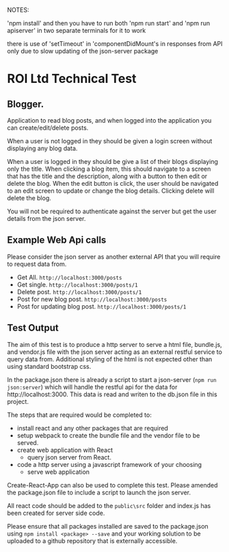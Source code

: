 NOTES:

'npm install' and then you have to run both 'npm run start' and 'npm run apiserver' 
in two separate terminals for it to work

there is use of 'setTimeout' in 'componentDidMount's in responses from API only due to slow updating 
of the json-server package 




# ROI Ltd Technical Test

## Blogger.

Application to read blog posts, and when logged into the application you can create/edit/delete posts.

When a user is not logged in they should be given a login screen without displaying any blog data.

When a user is logged in they should be give a list of their blogs displaying only the title. When clicking a blog item, this should navigate to a screen that has the title and the description, along with a button to then edit or delete the blog. When the edit button is click, the user should be navigated to an edit screen to update or change the blog details. Clicking delete will delete the blog.

You will not be required to authenticate against the server but get the user details from the json server.

## Example Web Api calls

Please consider the json server as another external API that you will require to request data from.

* Get All. `http://localhost:3000/posts`
* Get single. `http://localhost:3000/posts/1`
* Delete post. `http://localhost:3000/posts/1`
* Post for new blog post. `http://localhost:3000/posts`
* Post for updating blog post. `http://localhost:3000/posts/1`

## Test Output
The aim of this test is to produce a http server to serve a html file, bundle.js, and vendor.js file with the json server acting as an external restful service to query data from. Additional styling of the html is not expected other than using standard bootstrap css.

In the package.json there is already a script to start a json-server (`npm run json:server`) which will handle the restful api for the data for http://localhost:3000. This data is read and writen to the db.json file in this project.

The steps that are required would be completed to:
* install react and any other packages that are required
* setup webpack to create the bundle file and the vendor file to be served.
* create web application with React
    * query json server from React.
* code a http server using a javascript framework of your choosing
    * serve web application

Create-React-App can also be used to complete this test. Please amended the package.json file to include a script to launch the json server.

All react code should be added to the `public\src` folder and index.js has been created for server side code.

Please ensure that all packages installed are saved to the package.json using `npm install <package> --save` and your working solution to be uploaded to a github repository that is externally accessible.
